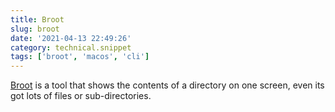```yaml
---
title: Broot
slug: broot
date: '2021-04-13 22:49:26'
category: technical.snippet
tags: ['broot', 'macos', 'cli']
---
```


[Broot](https://dystroy.org/broot/) is a tool that shows the contents of a directory on one screen, even its got lots of files or sub-directories.
